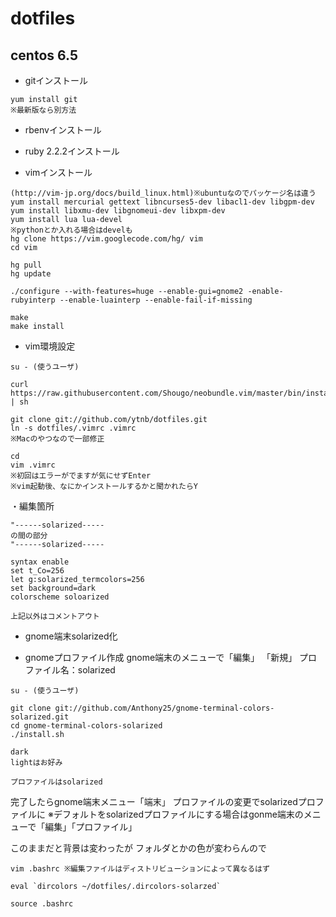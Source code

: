 # dotfiles

## centos 6.5


* gitインストール
```
yum install git
※最新版なら別方法
```

* rbenvインストール

* ruby 2.2.2インストール

* vimインストール
```
(http://vim-jp.org/docs/build_linux.html)※ubuntuなのでパッケージ名は違う
yum install mercurial gettext libncurses5-dev libacl1-dev libgpm-dev
yum install libxmu-dev libgnomeui-dev libxpm-dev
yum install lua lua-devel
※pythonとか入れる場合はdevelも
hg clone https://vim.googlecode.com/hg/ vim
cd vim

hg pull
hg update

./configure --with-features=huge --enable-gui=gnome2 -enable-rubyinterp --enable-luainterp --enable-fail-if-missing

make
make install
````

* vim環境設定
```
su - (使うユーザ)

curl https://raw.githubusercontent.com/Shougo/neobundle.vim/master/bin/install.sh | sh

git clone git://github.com/ytnb/dotfiles.git
ln -s dotfiles/.vimrc .vimrc
※Macのやつなので一部修正

cd 
vim .vimrc
※初回はエラーがでますが気にせずEnter
※vim起動後、なにかインストールするかと聞かれたらY
```

・編集箇所
```
"------solarized-----
の間の部分
"------solarized-----

syntax enable
set t_Co=256
let g:solarized_termcolors=256
set background=dark
colorscheme soloarized

上記以外はコメントアウト
```

* gnome端末solarized化
 - gnomeプロファイル作成
gnome端末のメニューで「編集」
「新規」
プロファイル名：solarized
```
su - (使うユーザ)

git clone git://github.com/Anthony25/gnome-terminal-colors-solarized.git
cd gnome-terminal-colors-solarized
./install.sh

dark
lightはお好み

プロファイルはsolarized
```
完了したらgnome端末メニュー「端末」
プロファイルの変更でsolarizedプロファイルに
※デフォルトをsolarizedプロファイルにする場合はgonme端末のメニューで「編集」「プロファイル」

このままだと背景は変わったが
フォルダとかの色が変わらんので
```
vim .bashrc ※編集ファイルはディストリビューションによって異なるはず

eval `dircolors ~/dotfiles/.dircolors-solarzed`

source .bashrc
```
